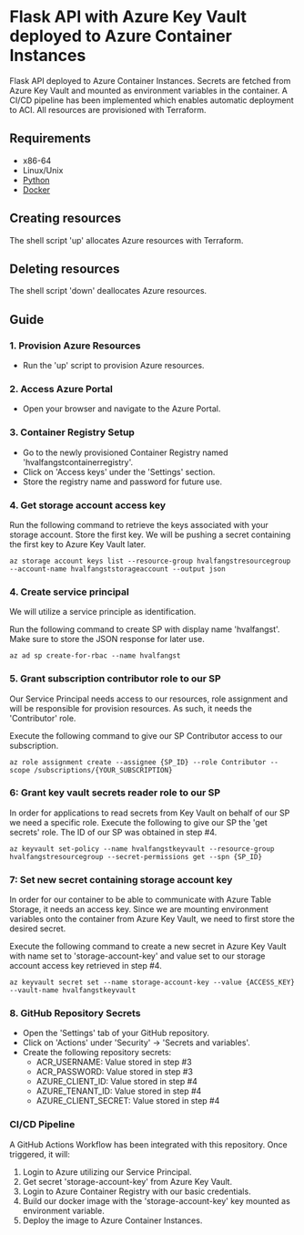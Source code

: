 # Flask API with Azure Key Vault deployed to Azure Container Instances

Flask API deployed to Azure Container Instances. Secrets
are fetched from Azure Key Vault and mounted as environment variables in the container.
A CI/CD pipeline has been implemented which enables automatic deployment to ACI.
All resources are provisioned with Terraform.

## Requirements

* x86-64
* Linux/Unix
* [Python](https://www.python.org/downloads/)
* [Docker](https://www.docker.com/products/docker-desktop/)

## Creating resources

The shell script 'up' allocates Azure resources with Terraform.

## Deleting resources

The shell script 'down' deallocates Azure resources.

## Guide

### 1. Provision Azure Resources

- Run the 'up' script to provision Azure resources.

### 2. Access Azure Portal

- Open your browser and navigate to the Azure Portal.

### 3. Container Registry Setup

- Go to the newly provisioned Container Registry named 'hvalfangstcontainerregistry'.
- Click on 'Access keys' under the 'Settings' section.
- Store the registry name and password for future use.

### 4. Get storage account access key

Run the following command to retrieve the keys associated with your storage account. Store the first key.
We will be pushing a secret containing the first key to Azure Key Vault later.
~~~
az storage account keys list --resource-group hvalfangstresourcegroup --account-name hvalfangststorageaccount --output json
~~~

### 4. Create service principal

We will utilize a service principle as identification.

Run the following command to create SP with display name 'hvalfangst'. Make sure to store the JSON response for later use.
~~~
az ad sp create-for-rbac --name hvalfangst
~~~

### 5. Grant subscription contributor role to our SP

Our Service Principal needs access to our resources, role assignment and will be responsible for provision resources.
As such, it needs the 'Contributor' role. 

Execute the following command to give our SP Contributor access to our subscription.
~~~
az role assignment create --assignee {SP_ID} --role Contributor --scope /subscriptions/{YOUR_SUBSCRIPTION}
~~~


### 6: Grant key vault secrets reader role to our SP
In order for applications to read secrets from Key Vault on behalf of our SP we need a specific role.
Execute the following to give our SP the 'get secrets' role. The ID of our SP was obtained in step #4.
~~~
az keyvault set-policy --name hvalfangstkeyvault --resource-group hvalfangstresourcegroup --secret-permissions get --spn {SP_ID}
~~~

### 7: Set new secret containing storage account key
In order for our container to be able to communicate with Azure Table Storage, it needs an access key.
Since we are mounting environment variables onto the container from Azure Key Vault, we
need to first store the desired secret.

Execute the following command to create a new secret in Azure Key Vault with name set to 'storage-account-key' and value set to our 
storage account access key retrieved in step #4.
~~~
az keyvault secret set --name storage-account-key --value {ACCESS_KEY} --vault-name hvalfangstkeyvault
~~~

### 8. GitHub Repository Secrets

- Open the 'Settings' tab of your GitHub repository.
- Click on 'Actions' under 'Security' -> 'Secrets and variables'.
- Create the following repository secrets:
    - ACR_USERNAME: Value stored in step #3
    - ACR_PASSWORD: Value stored in step #3
    - AZURE_CLIENT_ID: Value stored in step #4
    - AZURE_TENANT_ID: Value stored in step #4
    - AZURE_CLIENT_SECRET: Value stored in step #4

### CI/CD Pipeline

A GitHub Actions Workflow has been integrated with this repository. Once triggered, it will: 
1. Login to Azure utilizing our Service Principal.
2. Get secret 'storage-account-key' from Azure Key Vault.
3. Login to Azure Container Registry with our basic credentials.
4. Build our docker image with the 'storage-account-key' key mounted as environment variable.
5. Deploy the image to Azure Container Instances.